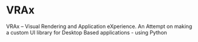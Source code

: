 # VRAx
VRAx – Visual Rendering and Application eXperience. An Attempt on making a custom UI library for Desktop Based applications - using Python
